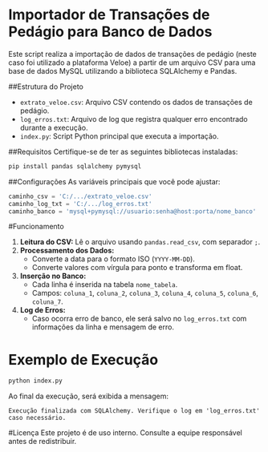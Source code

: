 # Importador de Transações de Pedágio para Banco de Dados

Este script realiza a importação de dados de transações de pedágio (neste caso foi utilizado a plataforma Veloe) a partir de um arquivo CSV para uma base de dados MySQL utilizando a biblioteca SQLAlchemy e Pandas.

##Estrutura do Projeto
- `extrato_veloe.csv`: Arquivo CSV contendo os dados de transações de pedágio.
- `log_erros.txt`: Arquivo de log que registra qualquer erro encontrado durante a execução.
- `index.py`: Script Python principal que executa a importação.

##Requisitos
Certifique-se de ter as seguintes bibliotecas instaladas:
```bash
pip install pandas sqlalchemy pymysql
```

##Configurações
As variáveis principais que você pode ajustar:
```python
caminho_csv = 'C:/.../extrato_veloe.csv'
caminho_log_txt = 'C:/.../log_erros.txt'
caminho_banco = 'mysql+pymysql://usuario:senha@host:porta/nome_banco'
```

#Funcionamento
1. **Leitura do CSV:** Lê o arquivo usando `pandas.read_csv`, com separador `;`.
2. **Processamento dos Dados:**
   - Converte a data para o formato ISO (`YYYY-MM-DD`).
   - Converte valores com vírgula para ponto e transforma em float.
3. **Inserção no Banco:**
   - Cada linha é inserida na tabela `nome_tabela`.
   - Campos: `coluna_1`, `coluna_2`, `coluna_3`, `coluna_4`, `coluna_5`, `coluna_6`, `coluna_7`.
4. **Log de Erros:**
   - Caso ocorra erro de banco, ele será salvo no `log_erros.txt` com informações da linha e mensagem de erro.

# Exemplo de Execução
```bash
python index.py
```

Ao final da execução, será exibida a mensagem:

```
Execução finalizada com SQLAlchemy. Verifique o log em 'log_erros.txt' caso necessário.
```

#Licença
Este projeto é de uso interno. Consulte a equipe responsável antes de redistribuir.
